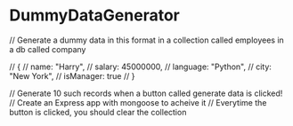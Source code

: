 # DummyDataGenerator

// Generate a dummy data in this format in a collection called employees in a db called company

// { // name: "Harry", // salary: 45000000, // language: "Python", // city: "New York", // isManager: true // }

// Generate 10 such records when a button called generate data is clicked! // Create an Express app with mongoose to acheive it // Everytime the button is clicked, you should clear the collection
